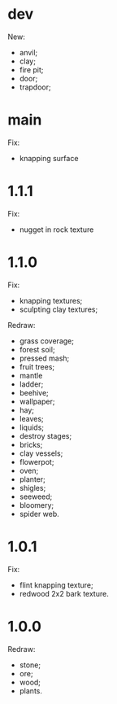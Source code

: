 # dev
New:
* anvil;
* clay;
* fire pit;
* door;
* trapdoor;

# main
Fix:
* knapping surface

# 1.1.1
Fix:
* nugget in rock texture


# 1.1.0 
Fix:
* knapping textures;
* sculpting clay textures;

Redraw:
* grass coverage;
* forest soil;
* pressed mash;
* fruit trees;
* mantle
* ladder;
* beehive;
* wallpaper;
* hay;
* leaves;
* liquids;
* destroy stages;
* bricks;
* clay vessels;
* flowerpot;
* oven;
* planter;
* shigles;
* seeweed;
* bloomery;
* spider web.

# 1.0.1
Fix:
* flint knapping texture;
* redwood 2x2 bark texture.


# 1.0.0
Redraw:
* stone;
* ore;
* wood;
* plants.
